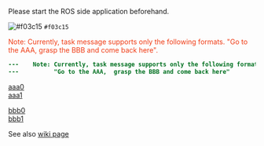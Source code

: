 Please start the ROS side application beforehand.

![#f03c15](https://placehold.it/15/f03c15/000000?text=+) `#f03c15`

<font color="#f03c15">
Note: Currently, task message supports only the following formats.  
"Go to the AAA,  grasp the BBB and come back here".
</font>

```diff
---    Note: Currently, task message supports only the following formats.    ---
---          "Go to the AAA,  grasp the BBB and come back here"              ---
```

[aaa0](aaa/aaa.md)  
[aaa1][download unity]

[bbb0](aaa/bbb/bbb.md)  
[bbb1][ros installation]


[download unity]:aaa/aaa.md "aaa download"
[ros installation]:aaa/bbb/bbb.md "bbb installation"


See also [wiki page](wiki/Home.md)
